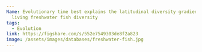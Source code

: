 ```yaml
---
Name: Evolutionary time best explains the latitudinal diversity gradient of
  living freshwater fish diversity
tags:
  - Evolution
link: https://figshare.com/s/552e7549303de8f2a823
image: /assets/images/databases/freshwater-fish.jpg
---
```

